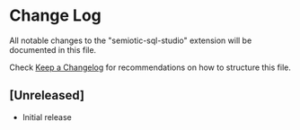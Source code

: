 # Change Log

All notable changes to the "semiotic-sql-studio" extension will be documented in this file.

Check [Keep a Changelog](http://keepachangelog.com/) for recommendations on how to structure this file.

## [Unreleased]

- Initial release